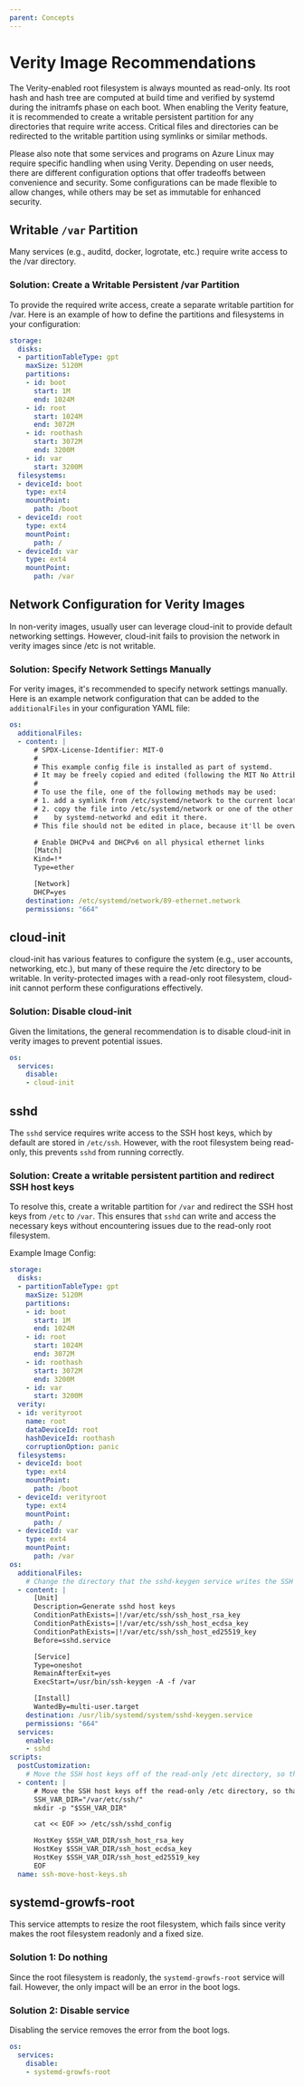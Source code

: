 ```yaml
---
parent: Concepts
---
```


# Verity Image Recommendations

The Verity-enabled root filesystem is always mounted as read-only. Its root hash
and hash tree are computed at build time and verified by systemd during the
initramfs phase on each boot. When enabling the Verity feature, it is
recommended to create a writable persistent partition for any directories that
require write access. Critical files and directories can be redirected to the
writable partition using symlinks or similar methods.

Please also note that some services and programs on Azure Linux may require
specific handling when using Verity. Depending on user needs, there are
different configuration options that offer tradeoffs between convenience and
security. Some configurations can be made flexible to allow changes, while
others may be set as immutable for enhanced security.

## Writable `/var` Partition

Many services  (e.g., auditd, docker, logrotate, etc.) require write access to
the /var directory.

### Solution: Create a Writable Persistent /var Partition

To provide the required write access, create a separate writable partition for
/var. Here is an example of how to define the partitions and filesystems in your
configuration:

```yaml
storage:
  disks:
  - partitionTableType: gpt
    maxSize: 5120M
    partitions:
    - id: boot
      start: 1M
      end: 1024M
    - id: root
      start: 1024M
      end: 3072M
    - id: roothash
      start: 3072M
      end: 3200M
    - id: var
      start: 3200M
  filesystems:
  - deviceId: boot
    type: ext4
    mountPoint:
      path: /boot
  - deviceId: root
    type: ext4
    mountPoint:
      path: /
  - deviceId: var
    type: ext4
    mountPoint:
      path: /var
```

## Network Configuration for Verity Images

In non-verity images, usually user can leverage cloud-init to provide default
networking settings. However, cloud-init fails to provision the network in
verity images since /etc is not writable.

### Solution: Specify Network Settings Manually

For verity images, it's recommended to specify network settings manually. Here
is an example network configuration that can be added to the `additionalFiles`
in your configuration YAML file:

```yaml
os:
  additionalFiles:
  - content: |
      # SPDX-License-Identifier: MIT-0
      #
      # This example config file is installed as part of systemd.
      # It may be freely copied and edited (following the MIT No Attribution license).
      #
      # To use the file, one of the following methods may be used:
      # 1. add a symlink from /etc/systemd/network to the current location of this file,
      # 2. copy the file into /etc/systemd/network or one of the other paths checked
      #    by systemd-networkd and edit it there.
      # This file should not be edited in place, because it'll be overwritten on upgrades.

      # Enable DHCPv4 and DHCPv6 on all physical ethernet links
      [Match]
      Kind=!*
      Type=ether

      [Network]
      DHCP=yes
    destination: /etc/systemd/network/89-ethernet.network
    permissions: "664"
```

## cloud-init

cloud-init has various features to configure the system (e.g., user accounts,
networking, etc.), but many of these require the /etc directory to be writable.
In verity-protected images with a read-only root filesystem, cloud-init cannot
perform these configurations effectively.

### Solution: Disable cloud-init

Given the limitations, the general recommendation is to disable cloud-init in
verity images to prevent potential issues.

```yaml
os:
  services:
    disable:
    - cloud-init
```

## sshd

The `sshd` service requires write access to the SSH host keys, which by default
are stored in `/etc/ssh`. However, with the root filesystem being read-only,
this prevents `sshd` from running correctly.

### Solution: Create a writable persistent partition and redirect SSH host keys

To resolve this, create a writable partition for `/var` and redirect the SSH
host keys from `/etc` to `/var`. This ensures that `sshd` can write and access
the necessary keys without encountering issues due to the read-only root
filesystem.

Example Image Config:

```yaml
storage:
  disks:
  - partitionTableType: gpt
    maxSize: 5120M
    partitions:
    - id: boot
      start: 1M
      end: 1024M
    - id: root
      start: 1024M
      end: 3072M
    - id: roothash
      start: 3072M
      end: 3200M
    - id: var
      start: 3200M
  verity:
  - id: verityroot
    name: root
    dataDeviceId: root
    hashDeviceId: roothash
    corruptionOption: panic
  filesystems:
  - deviceId: boot
    type: ext4
    mountPoint:
      path: /boot
  - deviceId: verityroot
    type: ext4
    mountPoint:
      path: /
  - deviceId: var
    type: ext4
    mountPoint:
      path: /var
os:
  additionalFiles:
    # Change the directory that the sshd-keygen service writes the SSH host keys to.
  - content: |
      [Unit]
      Description=Generate sshd host keys
      ConditionPathExists=|!/var/etc/ssh/ssh_host_rsa_key
      ConditionPathExists=|!/var/etc/ssh/ssh_host_ecdsa_key
      ConditionPathExists=|!/var/etc/ssh/ssh_host_ed25519_key
      Before=sshd.service

      [Service]
      Type=oneshot
      RemainAfterExit=yes
      ExecStart=/usr/bin/ssh-keygen -A -f /var

      [Install]
      WantedBy=multi-user.target
    destination: /usr/lib/systemd/system/sshd-keygen.service
    permissions: "664"
  services:
    enable:
    - sshd
scripts:
  postCustomization:
    # Move the SSH host keys off of the read-only /etc directory, so that sshd can run.
  - content: |
      # Move the SSH host keys off the read-only /etc directory, so that sshd can run.
      SSH_VAR_DIR="/var/etc/ssh/"
      mkdir -p "$SSH_VAR_DIR"

      cat << EOF >> /etc/ssh/sshd_config

      HostKey $SSH_VAR_DIR/ssh_host_rsa_key
      HostKey $SSH_VAR_DIR/ssh_host_ecdsa_key
      HostKey $SSH_VAR_DIR/ssh_host_ed25519_key
      EOF
  name: ssh-move-host-keys.sh
```

## systemd-growfs-root

This service attempts to resize the root filesystem, which fails since verity
makes the root filesystem readonly and a fixed size.

### Solution 1: Do nothing

Since the root filesystem is readonly, the `systemd-growfs-root` service will
fail. However, the only impact will be an error in the boot logs.

### Solution 2: Disable service

Disabling the service removes the error from the boot logs.

```yaml
os:
  services:
    disable:
    - systemd-growfs-root
```
